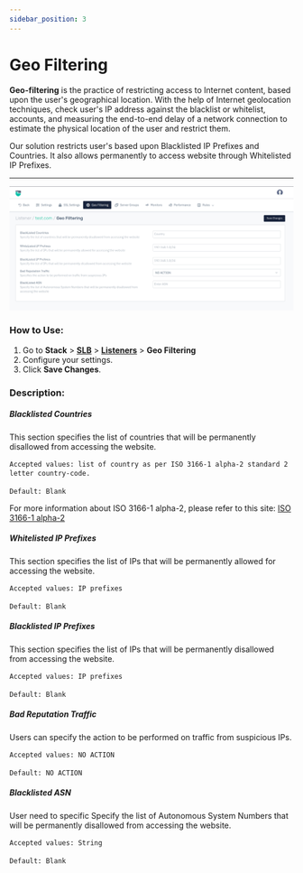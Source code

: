 ```yaml
---
sidebar_position: 3
---
```


# Geo Filtering
**Geo-filtering** is the practice of restricting access to Internet content, based upon the user's geographical location. With the help of Internet geolocation techniques, check user's IP address against the blacklist or whitelist, accounts, and measuring the end-to-end delay of a network connection to estimate the physical location of the user and restrict them.

Our solution restricts user's based upon Blacklisted IP Prefixes and Countries. It also allows permanently to access website through Whitelisted IP Prefixes.

---
![Geo Filtering](/img/adc/v8/docs/geo_filtering.png)

### How to Use:

1. Go to **Stack** > [**SLB**](/enterprise/adc) > [**Listeners**](./listeners.md) > **Geo Filtering** 
2. Configure your settings.
3. Click **Save Changes**.

### Description:

##### **Blacklisted Countries**

This section specifies the list of countries that will be permanently disallowed from accessing the website.

    Accepted values: list of country as per ISO 3166-1 alpha-2 standard 2 letter country-code.

    Default: Blank 

For more information about ISO 3166-1 alpha-2, please refer to this site: [ISO 3166-1 alpha-2](https://en.wikipedia.org/wiki/ISO_3166-1_alpha-2)

##### **Whitelisted IP Prefixes**

This section specifies the list of IPs that will be permanently allowed for accessing the website.

    Accepted values: IP prefixes

    Default: Blank   
    
##### **Blacklisted IP Prefixes**

This section specifies the list of IPs that will be permanently disallowed from accessing the website.

    Accepted values: IP prefixes

    Default: Blank 

##### **Bad Reputation Traffic**

Users can specify the action to be performed on traffic from suspicious IPs.

    Accepted values: NO ACTION

    Default: NO ACTION

##### Blacklisted ASN 

User need to specific Specify the list of Autonomous System Numbers that will be permanently disallowed from accessing the website.

    Accepted values: String

    Default: Blank
